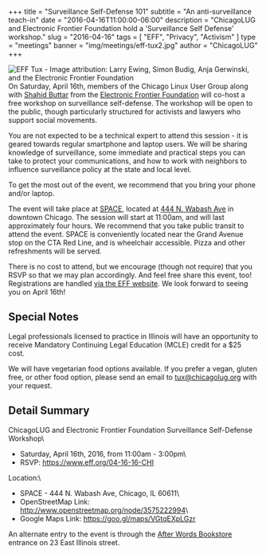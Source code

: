 +++
title = "Surveillance Self-Defense 101"
subtitle = "An anti-surveillance teach-in"
date = "2016-04-16T11:00:00-06:00"
description = "ChicagoLUG and Electronic Frontier Foundation hold a 'Surveillance Self Defense' workshop."
slug = "2016-04-16"
tags = [ "EFF", "Privacy", "Activism" ] 
type = "meetings"
banner = "img/meetings/eff-tux2.jpg"
author = "ChicagoLUG"
+++

<img src="/img/meetings/eff-tux.jpg" alt="EFF Tux - Image attribution: Larry Ewing, Simon Budig, Anja Gerwinski, and the Electronic Frontier Foundation" style="float:right;">

On Saturday, April 16th, members of the Chicago Linux User Group
along with [Shahid
Buttar](https://www.eff.org/about/staff/shahid-buttar) from the
[Electronic Frontier Foundation](https://www.eff.org/) will co-host a
free workshop on surveillance self-defense. The workshop will be open to
the public, though particularly structured for activists and lawyers who
support social movements.

You are not expected to be a technical expert to attend this session -
it is geared towards regular smartphone and laptop users. We will be
sharing knowledge of surveillance, some immediate and practical steps
you can take to protect your communications, and how to work with
neighbors to influence surveillance policy at the state and local level.

To get the most out of the event, we recommend that you bring your phone
and/or laptop.

The event will take place at [SPACE](http://space.doejo.com/), located
at [444 N. Wabash Ave](http://www.openstreetmap.org/node/3575222994) in
downtown Chicago. The session will start at 11:00am, and will last
approximately four hours. We recommend that you take public transit to
attend the event. SPACE is conveniently located near the Grand Avenue
stop on the CTA Red Line, and is wheelchair accessible. Pizza and other
refreshments will be served.

There is no cost to attend, but we encourage (though not require) that
you RSVP so that we may plan accordingly. And feel free share this
event, too! Registrations are handled [via the EFF
website](https://www.eff.org/04-16-16-CHI). We look forward to seeing
you on April 16th!

Special Notes
-------------

Legal professionals licensed to practice in Illinois will have an
opportunity to receive Mandatory Continuing Legal Education (MCLE)
credit for a $25 cost.

We will have vegetarian food options available. If you prefer a vegan,
gluten free, or other food option, please send an email to
<tux@chicagolug.org> with your request.

Detail Summary
--------------

ChicagoLUG and Electronic Frontier Foundation Surveillance Self-Defense
Workshop\
- Saturday, April 16th, 2016, from 11:00am - 3:00pm\
- RSVP: <https://www.eff.org/04-16-16-CHI>

Location:\
- SPACE - 444 N. Wabash Ave, Chicago, IL 60611\
- OpenStreetMap Link: <http://www.openstreetmap.org/node/3575222994>\
- Google Maps Link: <https://goo.gl/maps/VGtqEXpLGzr>

An alternate entry to the event is through the [After Words
Bookstore](http://after-wordschicago.com/) entrance on 23 East Illinois
street.

